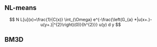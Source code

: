 ## NL-means

$$
N L[u](x)=\frac{1}{C(x)} \int_{\Omega} e^{-\frac{\left(G_{a} *|u(x+.)-u(y+.)|^{2}\right)(0)}{h^{2}}} u(y) d y
$$

## BM3D

